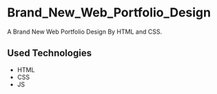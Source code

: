 # Brand_New_Web_Portfolio_Design
A Brand New Web Portfolio Design By HTML and CSS.

## Used Technologies
- HTML
- CSS
- JS
